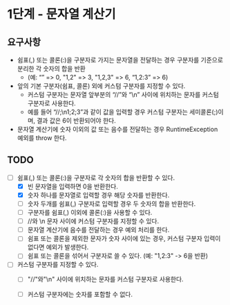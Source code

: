 # 1단계 - 문자열 계산기

## 요구사항

* 쉼표(,) 또는 콜론(:)을 구분자로 가지는 문자열을 전달하는 경우 구분자를 기준으로 분리한 각 숫자의 합을 반환 
  - (예: “” => 0, "1,2" => 3, "1,2,3" => 6, “1,2:3” => 6)
* 앞의 기본 구분자(쉼표, 콜론) 외에 커스텀 구분자를 지정할 수 있다. 
  * 커스텀 구분자는 문자열 앞부분의 “//”와 “\n” 사이에 위치하는 문자를 커스텀 구분자로 사용한다. 
  * 예를 들어 “//;\n1;2;3”과 같이 값을 입력할 경우 커스텀 구분자는 세미콜론(;)이며, 결과 값은 6이 반환되어야 한다.
* 문자열 계산기에 숫자 이외의 값 또는 음수를 전달하는 경우 RuntimeException 예외를 throw 한다.

## TODO
* [ ] 쉼표(,) 또는 콜론(:)을 구분자로 각 숫자의 합을 반환할 수 있다.
  * [x] 빈 문자열을 입력하면 0을 반환한다.
  * [x] 숫자 하나를 문자열로 입력할 경우 해당 숫자를 반환한다.
  * [ ] 숫자 두개를 쉼표(,) 구분자로 입력할 경우 두 숫자의 합을 반환한다.
  * [ ] 구분자를 쉼표(,) 이외에 콜론(:)을 사용할 수 있다.
  * [ ] //와 \\n 문자 사이에 커스텀 구분자를 지정할 수 있다.
  * [ ] 문자열 계산기에 음수를 전달하는 경우 예외 처리를 한다.
  * [ ] 쉼표 또는 콜론을 제외한 문자가 숫자 사이에 있는 경우, 커스텀 구분자 입력이 없다면 예외가 발생한다.
  * [ ] 쉼표 또는 콜론을 섞어서 구분자로 쓸 수 있다. (예: "1,2:3" -> 6을 반환)
* [ ] 커스텀 구분자를 지정할 수 있다.
  * [ ] "//"와"\n" 사이에 위치하는 문자를 커스텀 구분자로 사용한다.
  * [ ] 커스텀 구분자에는 숫자를 포함할 수 없다.


